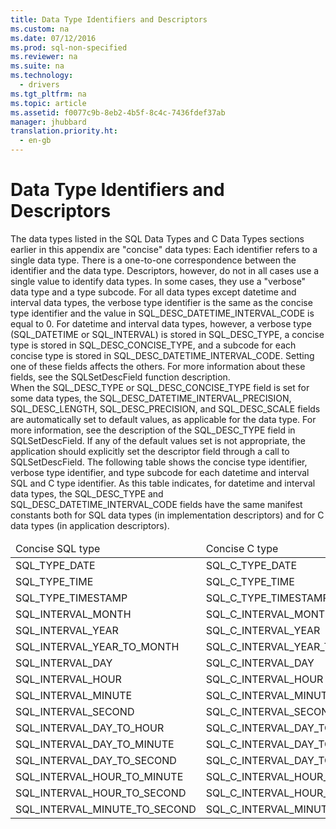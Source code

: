 ```yaml
---
title: Data Type Identifiers and Descriptors
ms.custom: na
ms.date: 07/12/2016
ms.prod: sql-non-specified
ms.reviewer: na
ms.suite: na
ms.technology: 
  - drivers
ms.tgt_pltfrm: na
ms.topic: article
ms.assetid: f0077c9b-8eb2-4b5f-8c4c-7436fdef37ab
manager: jhubbard
translation.priority.ht: 
  - en-gb
---
```

# Data Type Identifiers and Descriptors
<?xml version="1.0" encoding="utf-8"?>
<developerReferenceWithoutSyntaxDocument xmlns="http://ddue.schemas.microsoft.com/authoring/2003/5" xmlns:xlink="http://www.w3.org/1999/xlink" xmlns:xsi="http://www.w3.org/2001/XMLSchema-instance" xsi:schemaLocation="http://ddue.schemas.microsoft.com/authoring/2003/5 http://dduestorage.blob.core.windows.net/ddueschema/developer.xsd">
  <introduction>
    <para>The data types listed in the <legacyLink xlink:href="1b22f985-f5e4-4779-87eb-e43329a442b1">SQL Data Types</legacyLink> and <legacyLink xlink:href="b681d260-3dbb-47df-a616-4910d727add7">C Data Types</legacyLink> sections earlier in this appendix are "concise" data types: Each identifier refers to a single data type. There is a one-to-one correspondence between the identifier and the data type. Descriptors, however, do not in all cases use a single value to identify data types. In some cases, they use a "verbose" data type and a type subcode. For all data types except datetime and interval data types, the verbose type identifier is the same as the concise type identifier and the value in SQL_DESC_DATETIME_INTERVAL_CODE is equal to 0. For datetime and interval data types, however, a verbose type (SQL_DATETIME or SQL_INTERVAL) is stored in SQL_DESC_TYPE, a concise type is stored in SQL_DESC_CONCISE_TYPE, and a subcode for each concise type is stored in SQL_DESC_DATETIME_INTERVAL_CODE. Setting one of these fields affects the others. For more information about these fields, see the <legacyLink xlink:href="8c544388-fe9d-4f94-a0ac-fa0b9c9c88a5">SQLSetDescField</legacyLink> function description.</para>
  </introduction>
  <section>
    <content>
      <para>When the SQL_DESC_TYPE or SQL_DESC_CONCISE_TYPE field is set for some data types, the SQL_DESC_DATETIME_INTERVAL_PRECISION, SQL_DESC_LENGTH, SQL_DESC_PRECISION, and SQL_DESC_SCALE fields are automatically set to default values, as applicable for the data type. For more information, see the description of the SQL_DESC_TYPE field in <legacyLink xlink:href="8c544388-fe9d-4f94-a0ac-fa0b9c9c88a5">SQLSetDescField</legacyLink>. If any of the default values set is not appropriate, the application should explicitly set the descriptor field through a call to <legacyBold>SQLSetDescField</legacyBold>.</para>
      <para>The following table shows the concise type identifier, verbose type identifier, and type subcode for each datetime and interval SQL and C type identifier. As this table indicates, for datetime and interval data types, the SQL_DESC_TYPE and SQL_DESC_DATETIME_INTERVAL_CODE fields have the same manifest constants both for SQL data types (in implementation descriptors) and for C data types (in application descriptors).</para>
      <table xmlns:caps="http://schemas.microsoft.com/build/caps/2013/11">
        <thead>
          <tr>
            <TD>
              <para>Concise SQL type</para>
            </TD>
            <TD>
              <para>Concise C type</para>
            </TD>
            <TD>
              <para>Verbose type</para>
            </TD>
            <TD>
              <para>DATETIME_INTERVAL_CODE</para>
            </TD>
          </tr>
        </thead>
        <tbody>
          <tr>
            <TD>
              <para>SQL_TYPE_DATE</para>
            </TD>
            <TD>
              <para>SQL_C_TYPE_DATE</para>
            </TD>
            <TD>
              <para>SQL_DATETIME</para>
            </TD>
            <TD>
              <para>SQL_CODE_DATE</para>
            </TD>
          </tr>
          <tr>
            <TD>
              <para>SQL_TYPE_TIME</para>
            </TD>
            <TD>
              <para>SQL_C_TYPE_TIME</para>
            </TD>
            <TD>
              <para>SQL_DATETIME</para>
            </TD>
            <TD>
              <para>SQL_CODE_TIME</para>
            </TD>
          </tr>
          <tr>
            <TD>
              <para>SQL_TYPE_TIMESTAMP</para>
            </TD>
            <TD>
              <para>SQL_C_TYPE_TIMESTAMP</para>
            </TD>
            <TD>
              <para>SQL_DATETIME</para>
            </TD>
            <TD>
              <para>SQL_CODE_TIMESTAMP</para>
            </TD>
          </tr>
          <tr>
            <TD>
              <para>SQL_INTERVAL_MONTH</para>
            </TD>
            <TD>
              <para>SQL_C_INTERVAL_MONTH</para>
            </TD>
            <TD>
              <para>SQL_INTERVAL</para>
            </TD>
            <TD>
              <para>SQL_CODE_MONTH</para>
            </TD>
          </tr>
          <tr>
            <TD>
              <para>SQL_INTERVAL_YEAR</para>
            </TD>
            <TD>
              <para>SQL_C_INTERVAL_YEAR</para>
            </TD>
            <TD>
              <para>SQL_INTERVAL</para>
            </TD>
            <TD>
              <para>SQL_CODE_YEAR</para>
            </TD>
          </tr>
          <tr>
            <TD>
              <para>SQL_INTERVAL_YEAR_TO_MONTH</para>
            </TD>
            <TD>
              <para>SQL_C_INTERVAL_YEAR_TO_MONTH</para>
            </TD>
            <TD>
              <para>SQL_INTERVAL</para>
            </TD>
            <TD>
              <para>SQL_CODE_YEAR_TO_MONTH</para>
            </TD>
          </tr>
          <tr>
            <TD>
              <para>SQL_INTERVAL_DAY</para>
            </TD>
            <TD>
              <para>SQL_C_INTERVAL_DAY</para>
            </TD>
            <TD>
              <para>SQL_INTERVAL</para>
            </TD>
            <TD>
              <para>SQL_CODE_DAY</para>
            </TD>
          </tr>
          <tr>
            <TD>
              <para>SQL_INTERVAL_HOUR</para>
            </TD>
            <TD>
              <para>SQL_C_INTERVAL_HOUR</para>
            </TD>
            <TD>
              <para>SQL_INTERVAL</para>
            </TD>
            <TD>
              <para>SQL_CODE_HOUR</para>
            </TD>
          </tr>
          <tr>
            <TD>
              <para>SQL_INTERVAL_MINUTE</para>
            </TD>
            <TD>
              <para>SQL_C_INTERVAL_MINUTE</para>
            </TD>
            <TD>
              <para>SQL_INTERVAL</para>
            </TD>
            <TD>
              <para>SQL_CODE_MINUTE</para>
            </TD>
          </tr>
          <tr>
            <TD>
              <para>SQL_INTERVAL_SECOND</para>
            </TD>
            <TD>
              <para>SQL_C_INTERVAL_SECOND</para>
            </TD>
            <TD>
              <para>SQL_INTERVAL</para>
            </TD>
            <TD>
              <para>SQL_CODE_SECOND</para>
            </TD>
          </tr>
          <tr>
            <TD>
              <para>SQL_INTERVAL_DAY_TO_HOUR</para>
            </TD>
            <TD>
              <para>SQL_C_INTERVAL_DAY_TO_HOUR</para>
            </TD>
            <TD>
              <para>SQL_INTERVAL</para>
            </TD>
            <TD>
              <para>SQL_CODE_DAY_TO_HOUR</para>
            </TD>
          </tr>
          <tr>
            <TD>
              <para>SQL_INTERVAL_DAY_TO_MINUTE</para>
            </TD>
            <TD>
              <para>SQL_C_INTERVAL_DAY_TO_MINUTE</para>
            </TD>
            <TD>
              <para>SQL_INTERVAL</para>
            </TD>
            <TD>
              <para>SQL_CODE_DAY_TO_MINUTE</para>
            </TD>
          </tr>
          <tr>
            <TD>
              <para>SQL_INTERVAL_DAY_TO_SECOND</para>
            </TD>
            <TD>
              <para>SQL_C_INTERVAL_DAY_TO_SECOND</para>
            </TD>
            <TD>
              <para>SQL_INTERVAL</para>
            </TD>
            <TD>
              <para>SQL_CODE_DAY_TO_SECOND</para>
            </TD>
          </tr>
          <tr>
            <TD>
              <para>SQL_INTERVAL_HOUR_TO_MINUTE</para>
            </TD>
            <TD>
              <para>SQL_C_INTERVAL_HOUR_TO_MINUTE</para>
            </TD>
            <TD>
              <para>SQL_INTERVAL</para>
            </TD>
            <TD>
              <para>SQL_CODE_HOUR_TO_MINUTE</para>
            </TD>
          </tr>
          <tr>
            <TD>
              <para>SQL_INTERVAL_HOUR_TO_SECOND</para>
            </TD>
            <TD>
              <para>SQL_C_INTERVAL_HOUR_TO_SECOND</para>
            </TD>
            <TD>
              <para>SQL_INTERVAL</para>
            </TD>
            <TD>
              <para>SQL_CODE_HOUR_TO_SECOND</para>
            </TD>
          </tr>
          <tr>
            <TD>
              <para>SQL_INTERVAL_MINUTE_TO_SECOND</para>
            </TD>
            <TD>
              <para>SQL_C_INTERVAL_MINUTE_TO_SECOND</para>
            </TD>
            <TD>
              <para>SQL_INTERVAL</para>
            </TD>
            <TD>
              <para>SQL_CODE_MINUTE_TO_SECOND</para>
            </TD>
          </tr>
        </tbody>
      </table>
    </content>
  </section>
  <relatedTopics />
</developerReferenceWithoutSyntaxDocument>
